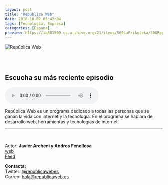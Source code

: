 ```yaml
---
layout: post
title: "República Web"
date: 2018-10-02 05:42:04
tags: [Tecnología, Empresa]
categories: [Espana]
preview: https://ia801509.us.archive.org/21/items/500LaFrikoteka/300Republicaweb-version-2-01-JavierArcheni.jpg
---
```


![República Web](https://ia801509.us.archive.org/21/items/500LaFrikoteka/500Republicaweb-version-2-01-JavierArcheni.jpg)

<br/>
<br/>

## Escucha su más reciente episodio

<!--reproductor-feed=https://www.ivoox.com/republica-web_fg_f1288530_filtro_1.xml-->
<!--reproductor-start-->
<audio id="audio" preload="auto" controls="" src="http://www.ivoox.com/estado-realidad-virtual-juan_mf_29636417_feed_1.mp3"></audio>
<!--reproductor-end-->

República Web es un programa dedicado a todas las personas que se ganan la vida con internet y la tecnología. En el programa se hablará de desarrollo web, herramientas y tecnologías de internet.

_ _ _

<br>

Autor: **Javier Archeni y Andros Fenollosa**  
[web](https://republicaweb.es)  
[Feed](https://www.ivoox.com/republica-web_fg_f1288530_filtro_1.xml)  


**Contacta:**  
Twitter: [@republicawebes](https://twitter.com/republicawebes)  
Correo: [hola@republicaweb.es](mailto:hola@republicaweb.es)  

